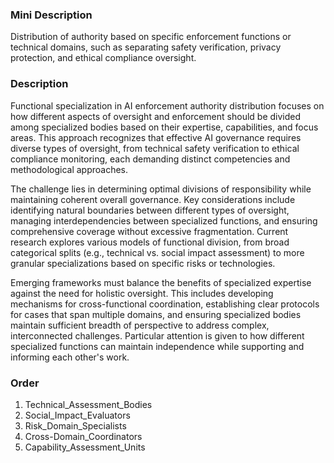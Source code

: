 ### Mini Description

Distribution of authority based on specific enforcement functions or technical domains, such as separating safety verification, privacy protection, and ethical compliance oversight.

### Description

Functional specialization in AI enforcement authority distribution focuses on how different aspects of oversight and enforcement should be divided among specialized bodies based on their expertise, capabilities, and focus areas. This approach recognizes that effective AI governance requires diverse types of oversight, from technical safety verification to ethical compliance monitoring, each demanding distinct competencies and methodological approaches.

The challenge lies in determining optimal divisions of responsibility while maintaining coherent overall governance. Key considerations include identifying natural boundaries between different types of oversight, managing interdependencies between specialized functions, and ensuring comprehensive coverage without excessive fragmentation. Current research explores various models of functional division, from broad categorical splits (e.g., technical vs. social impact assessment) to more granular specializations based on specific risks or technologies.

Emerging frameworks must balance the benefits of specialized expertise against the need for holistic oversight. This includes developing mechanisms for cross-functional coordination, establishing clear protocols for cases that span multiple domains, and ensuring specialized bodies maintain sufficient breadth of perspective to address complex, interconnected challenges. Particular attention is given to how different specialized functions can maintain independence while supporting and informing each other's work.

### Order

1. Technical_Assessment_Bodies
2. Social_Impact_Evaluators
3. Risk_Domain_Specialists
4. Cross-Domain_Coordinators
5. Capability_Assessment_Units
